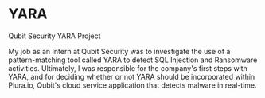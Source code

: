 # YARA
Qubit Security YARA Project

My job as an Intern at Qubit Security was to investigate the use of a pattern-matching tool called YARA to detect SQL Injection and Ransomware activities. 
Ultimately, I was responsible for the company's first steps with YARA, and for deciding whether or not YARA should be incorporated within Plura.io, Qubit's cloud service application that detects malware in real-time.
